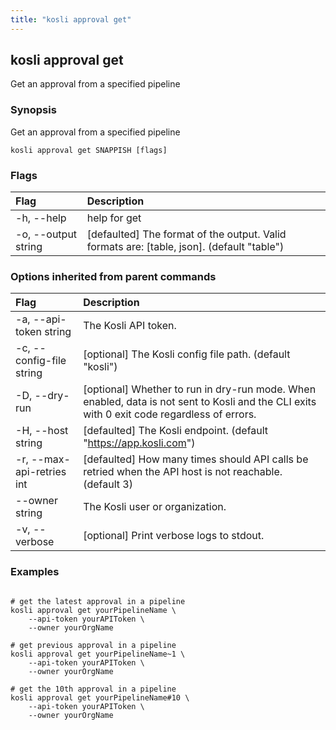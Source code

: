 ```yaml
---
title: "kosli approval get"
---
```


## kosli approval get

Get an approval from a specified pipeline

### Synopsis

Get an approval from a specified pipeline

```shell
kosli approval get SNAPPISH [flags]
```

### Flags
| Flag | Description |
| :--- | :--- |
|    -h, --help  |  help for get  |
|    -o, --output string  |  [defaulted] The format of the output. Valid formats are: [table, json]. (default "table")  |


### Options inherited from parent commands
| Flag | Description |
| :--- | :--- |
|    -a, --api-token string  |  The Kosli API token.  |
|    -c, --config-file string  |  [optional] The Kosli config file path. (default "kosli")  |
|    -D, --dry-run  |  [optional] Whether to run in dry-run mode. When enabled, data is not sent to Kosli and the CLI exits with 0 exit code regardless of errors.  |
|    -H, --host string  |  [defaulted] The Kosli endpoint. (default "https://app.kosli.com")  |
|    -r, --max-api-retries int  |  [defaulted] How many times should API calls be retried when the API host is not reachable. (default 3)  |
|        --owner string  |  The Kosli user or organization.  |
|    -v, --verbose  |  [optional] Print verbose logs to stdout.  |


### Examples

```shell

# get the latest approval in a pipeline
kosli approval get yourPipelineName \
	--api-token yourAPIToken \
	--owner yourOrgName

# get previous approval in a pipeline
kosli approval get yourPipelineName~1 \
	--api-token yourAPIToken \
	--owner yourOrgName

# get the 10th approval in a pipeline
kosli approval get yourPipelineName#10 \
	--api-token yourAPIToken \
	--owner yourOrgName

```

